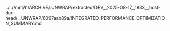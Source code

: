 ../..//mnt/h/ARCHIVE/.UNWRAP/extracted/DEV__2025-08-17__1833__host-duri-head/__UNWRAP/6097aab89a/INTEGRATED_PERFORMANCE_OPTIMIZATION_SUMMARY.md